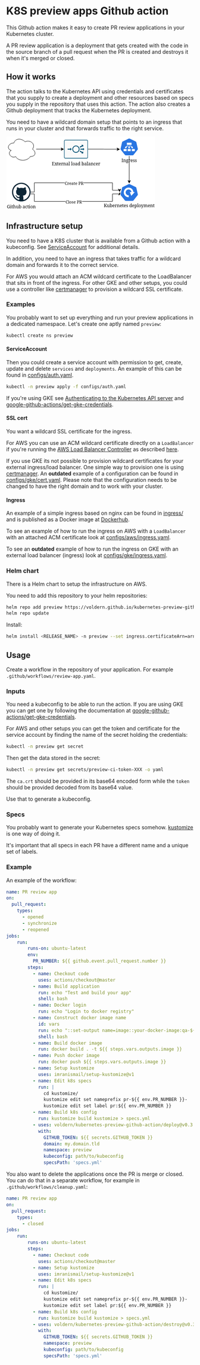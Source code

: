 # K8S preview apps Github action

This Github action makes it easy to create PR review applications in your Kubernetes cluster.

A PR review application is a deployment that gets created with the code in the source branch of a pull request when the PR is created and destroys it when it's merged or closed.

## How it works

The action talks to the Kubernetes API using credentials and certificates that you supply to create a deployment and other resources based on specs you supply in the repository that uses this action. The action also creates a Github deployment that tracks the Kubernetes deployment.

You need to have a wildcard domain setup that points to an ingress that runs in your cluster and that forwards traffic to the right service.

![Diagram](diagram.png)

## Infrastructure setup

You need to have a K8S cluster that is available from a Github action with a kubeconfig. See [ServiceAccount](#serviceaccount) for additional details.

In addition, you need to have an ingress that takes traffic for a wildcard domain and forwards it to the correct service.

For AWS you would attach an ACM wildcard certificate to the LoadBalancer that sits in front of the ingress. For other GKE and other setups, you could use a controller like [certmanager](https://cert-manager.io/docs/) to provision a wildcard SSL certificate.

### Examples

You probably want to set up everything and run your preview applications in a dedicated namespace. Let's create one aptly named `preview`:

``` bash
kubectl create ns preview
```

#### ServiceAccount

Then you could create a service account with permission to get, create, update and delete `services` and `deployments`. An example of this can be found in [configs/auth.yaml](configs/auth.yaml).

``` bash
kubectl -n preview apply -f configs/auth.yaml
```

If you're using GKE see [Authenticating to the Kubernetes API server](https://cloud.google.com/kubernetes-engine/docs/how-to/api-server-authentication#applications_in_other_environments) and [google-github-actions/get-gke-credentials](https://github.com/google-github-actions/get-gke-credentials).

#### SSL cert

You want a wildcard SSL certificate for the ingress.

For AWS you can use an ACM wildcard certificate directly on a `LoadBalancer` if you're running the [AWS Load Balancer Controller](https://kubernetes-sigs.github.io/aws-load-balancer-controller/v2.3/) as described [here](https://kubernetes-sigs.github.io/aws-load-balancer-controller/v2.3/guide/ingress/annotations/#ssl).

If you use GKE its not possible to provision wildcard certificates for your external ingress/load balancer. One simple way to provision one is using [certmanager](https://cert-manager.io/docs/). An **outdated** example of a configuration can be found in [configs/gke/cert.yaml](configs/gke/cert.yaml). Please note that the configuration needs to be changed to have the right domain and to work with your cluster.

#### Ingress

An example of a simple ingress based on nginx can be found in [ingress/](ingress/) and is published as a Docker image at [Dockerhub](https://hub.docker.com/r/voldern/kubernetes-preview-ingress).

To see an example of how to run the ingress on AWS with a `LoadBalancer` with an attached ACM certificate look at [configs/aws/ingress.yaml](configs/aws/ingress.yaml).

To see an **outdated** example of how to run the ingress on GKE with an external load balancer (ingress) look at [configs/gke/ingress.yaml](configs/gke/ingress.yaml).

### Helm chart

There is a Helm chart to setup the infrastructure on AWS.

You need to add this repository to your helm repositories:

``` bash
helm repo add preview https://voldern.github.io/kubernetes-preview-github-action
helm repo update
```

Install:

``` bash
helm install <RELEASE_NAME> -n preview --set ingress.certificateArn=arn:XXX --set ingress.domain=foo.bar.baz preview/preview
```

## Usage

Create a workflow in the repository of your application. For example `.github/workflows/review-app.yaml`.

### Inputs

You need a kubeconfig to be able to run the action. If you are using GKE you can get one by following the documentation at [google-github-actions/get-gke-credentials](https://github.com/google-github-actions/get-gke-credentials).

For AWS and other setups you can get the token and certificate for the service account by finding the name of the secret holding the credentials:

```bash
kubectl -n preview get secret
```

Then get the data stored in the secret:

``` bash
kubectl -n preview get secrets/preview-ci-token-XXX -o yaml
```

The `ca.crt` should be provided in its base64 encoded form while the `token` should be provided decoded from its base64 value.

Use that to generate a kubeconfig.

### Specs

You probably want to generate your Kubernetes specs somehow. [kustomize](https://kustomize.io/) is one way of doing it.

It's important that all specs in each PR have a different name and a unique set of labels.

### Example

An example of the workflow:

``` yaml
name: PR review app
on:
  pull_request:
    types:
      - opened
      - synchronize
      - reopened
jobs:
    run:
        runs-on: ubuntu-latest
        env:
          PR_NUMBER: ${{ github.event.pull_request.number }}
        steps:
          - name: Checkout code
            uses: actions/checkout@master
          - name: Build application
            run: echo "Test and build your app"
            shell: bash
          - name: Docker login
            run: echo "Login to docker registry"
          - name: Construct docker image name
            id: vars
            run: echo "::set-output name=image::your-docker-image:qa-${GITHUB_SHA::8}"
            shell: bash
          - name: Build docker image
            run: docker build . -t ${{ steps.vars.outputs.image }}
          - name: Push docker image
            run: docker push ${{ steps.vars.outputs.image }}
          - name: Setup kustomize
            uses: imranismail/setup-kustomize@v1
          - name: Edit k8s specs
            run: |
              cd kustomize/
              kustomize edit set nameprefix pr-${{ env.PR_NUMBER }}-
              kustomize edit set label pr:${{ env.PR_NUMBER }}
          - name: Build k8s config
            run: kustomize build kustomize > specs.yml
          - uses: voldern/kubernetes-preview-github-action/deploy@v0.3.0
            with:
              GITHUB_TOKEN: ${{ secrets.GITHUB_TOKEN }}
              domain: my.domain.tld
              namespace: preview
              kubeconfig: path/to/kubeconfig
              specsPath: 'specs.yml'
```

You also want to delete the applications once the PR is merge or closed. You can do that in a separate workflow, for example in `.github/workflows/cleanup.yaml`:

``` yaml
name: PR review app
on:
  pull_request:
    types:
      - closed
jobs:
    run:
        runs-on: ubuntu-latest
        steps:
          - name: Checkout code
            uses: actions/checkout@master
          - name: Setup kustomize
            uses: imranismail/setup-kustomize@v1
          - name: Edit k8s specs
            run: |
              cd kustomize/
              kustomize edit set nameprefix pr-${{ env.PR_NUMBER }}-
              kustomize edit set label pr:${{ env.PR_NUMBER }}
          - name: Build k8s config
            run: kustomize build kustomize > specs.yml
          - uses: voldern/kubernetes-preview-github-action/destroy@v0.3.0
            with:
              GITHUB_TOKEN: ${{ secrets.GITHUB_TOKEN }}
              namespace: preview
              kubeconfig: path/to/kubeconfig
              specsPath: 'specs.yml'
```

